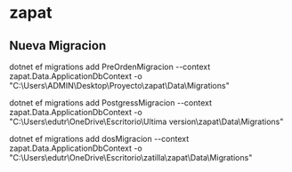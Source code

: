 # zapat

## Nueva Migracion

dotnet ef migrations add PreOrdenMigracion --context zapat.Data.ApplicationDbContext -o "C:\Users\ADMIN\Desktop\Proyecto\zapat\Data\Migrations"

dotnet ef migrations add PostgressMigracion --context zapat.Data.ApplicationDbContext -o "C:\Users\edutr\OneDrive\Escritorio\Ultima version\zapat\Data\Migrations"

dotnet ef migrations add dosMigracion --context zapat.Data.ApplicationDbContext -o "C:\Users\edutr\OneDrive\Escritorio\zatilla\zapat\Data\Migrations"